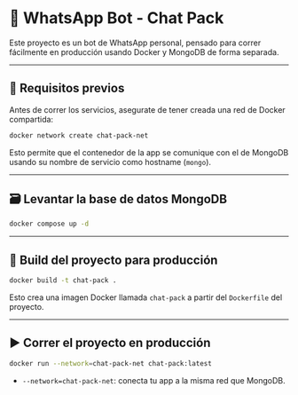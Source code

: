 # 🤖 WhatsApp Bot - Chat Pack

Este proyecto es un bot de WhatsApp personal, pensado para correr fácilmente en producción usando Docker y MongoDB de forma separada.

---

## 🧱 Requisitos previos

Antes de correr los servicios, asegurate de tener creada una red de Docker compartida:

```bash
docker network create chat-pack-net
```

Esto permite que el contenedor de la app se comunique con el de MongoDB usando su nombre de servicio como hostname (`mongo`).

---

## 🗃 Levantar la base de datos MongoDB

```bash
docker compose up -d
```

---

## 🚀 Build del proyecto para producción

```bash
docker build -t chat-pack .
```

Esto crea una imagen Docker llamada `chat-pack` a partir del `Dockerfile` del proyecto.

---

## ▶️ Correr el proyecto en producción

```bash
docker run --network=chat-pack-net chat-pack:latest
```

- `--network=chat-pack-net`: conecta tu app a la misma red que MongoDB.
